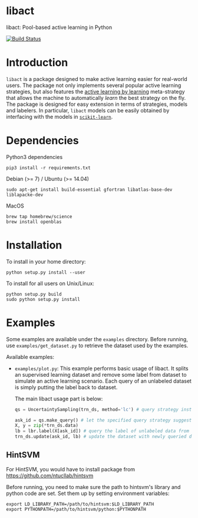 # libact

libact: Pool-based active learning in Python

[![Build Status](https://travis-ci.org/ntucllab/libact.svg)](https://travis-ci.org/ntucllab/libact)

# Introduction

`libact` is a package designed to make active learning easier for real-world users. The package not only implements several popular active learning strategies, but also features the [active learning by learning](http://www.csie.ntu.edu.tw/~htlin/paper/doc/aaai15albl.pdf) meta-strategy that allows the machine to automatically *learn* the best strategy on the fly. The package is designed for easy extension in terms of strategies, models and labelers. In particular, `libact` models can be easily obtained by interfacing with the models in [`scikit-learn`](http://scikit-learn.org/).

# Dependencies

Python3 dependencies
```
pip3 install -r requirements.txt
```

Debian (>= 7) / Ubuntu (>= 14.04)
```
sudo apt-get install build-essential gfortran libatlas-base-dev liblapacke-dev
```

MacOS
```
brew tap homebrew/science
brew install openblas
```

# Installation

To install in your home directory:

```
python setup.py install --user
```

To install for all users on Unix/Linux:
```
python setup.py build
sudo python setup.py install
```

# Examples

Some examples are available under the `examples` directory. Before running, use
`examples/get_dataset.py` to retrieve the dataset used by the examples.

Available examples:

  - `examples/plot.py`: This example performs basic usage of libact. It splits
    an supervised learning dataset and remove some label from dataset to simulate
    an active learning scenario. Each query of an unlabeled dataset is simply putting
    the label back to dataset.

    The main libact usage part is below:
    ```python
    qs = UncertaintySampling(trn_ds, method='lc') # query strategy instance
    
    ask_id = qs.make_query() # let the specified query strategy suggest a data to query
    X, y = zip(*trn_ds.data)
    lb = lbr.label(X[ask_id]) # query the label of unlabeled data from labeler instance
    trn_ds.update(ask_id, lb) # update the dataset with newly queried data
    ```
  
  


## HintSVM

For HintSVM, you would have to install package from https://github.com/ntucllab/hintsvm

Before running, you need to make sure the path to hintsvm's library and
python code are set. Set them up by setting environment variables:

    export LD_LIBRARY_PATH=/path/to/hintsvm:$LD_LIBRARY_PATH
    export PYTHONPATH=/path/to/hintsvm/python:$PYTHONPATH
